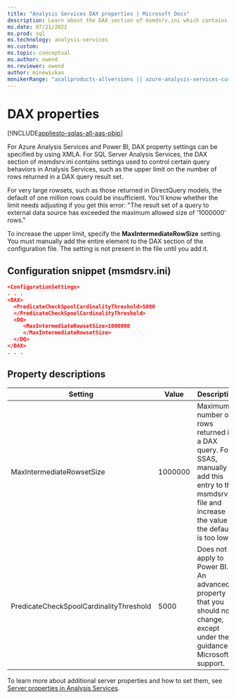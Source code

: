 ```yaml
---
title: "Analysis Services DAX properties | Microsoft Docs"
description: Learn about the DAX section of msmdsrv.ini which contains settings used to control certain query behaviors in Analysis Services.
ms.date: 07/21/2022
ms.prod: sql
ms.technology: analysis-services
ms.custom: 
ms.topic: conceptual
ms.author: owend
ms.reviewer: owend
author: minewiskan
monikerRange: "asallproducts-allversions || azure-analysis-services-current || power-bi-premium-current || >= sql-analysis-services-2016"
---
```


# DAX properties

[!INCLUDE[appliesto-sqlas-all-aas-pbip](../includes/appliesto-sqlas-all-aas-pbip.md)]

For Azure Analysis Services and Power BI, DAX property settings can be specified by using XMLA. For SQL Server Analysis Services, the DAX section of msmdsrv.ini contains settings used to control certain query behaviors in Analysis Services, such as the upper limit on the number of rows returned in a DAX query result set.

For very large rowsets, such as those returned in DirectQuery models, the default of one million rows could be insufficient. You'll know whether the limit needs adjusting if you get this error: "The result set of a query to external data source has exceeded the maximum allowed size of '1000000' rows."

To increase the upper limit, specify the **MaxIntermediateRowSize** setting. You must manually add the entire element to the DAX section of the configuration file. The setting is not present in the file until you add it.

## Configuration snippet (msmdsrv.ini)

```json
<ConfigurationSettings>
. . .
<DAX>
  <PredicateCheckSpoolCardinalityThreshold>5000
  </PredicateCheckSpoolCardinalityThreshold>
  <DQ>
     <MaxIntermediateRowsetSize>1000000
     </MaxIntermediateRowsetSize>
  </DQ>
</DAX>
. . .
```

## Property descriptions

Setting |Value |Description
--------|-------|-----------
MaxIntermediateRowsetSize | 1000000 | Maximum number of rows returned in a DAX query. For SSAS, manually add this entry to the msmdsrv.ini file and increase the value if the default is too low.
PredicateCheckSpoolCardinalityThreshold| 5000 | Does not apply to Power BI. An advanced property that you should not change, except under the guidance of Microsoft support.

To learn more about additional server properties and how to set them, see [Server properties in Analysis Services](../../analysis-services/server-properties/server-properties-in-analysis-services.md).
